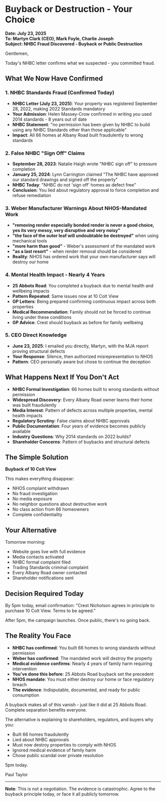 # Buyback or Destruction - Your Choice

**Date: July 23, 2025**  
**To: Martyn Clark (CEO), Mark Foyle, Charlie Joseph**  
**Subject: NHBC Fraud Discovered - Buyback or Public Destruction**

Gentlemen,

Today's NHBC letter confirms what we suspected - you committed fraud.

## What We Now Have Confirmed

### 1. NHBC Standards Fraud (Confirmed Today)
- **NHBC Letter (July 23, 2025)**: Your property was registered September 28, 2022, making 2022 Standards mandatory
- **Your Admission**: Helen Massey-Crow confirmed in writing you used 2014 standards - 8 years out of date
- **NHBC Statement**: "no permission has been given by NHBC to build using any NHBC Standards other than those applicable"
- **Impact**: All 66 homes at Albany Road built fraudulently to wrong standards

### 2. False NHBC "Sign Off" Claims 
- **September 28, 2023**: Natalie Haigh wrote "NHBC sign off" to pressure completion
- **January 25, 2024**: Lynn Carrington claimed "The NHBC have approved our standard drawings and signed off the property"
- **NHBC Today**: "NHBC do not 'sign off' homes as defect free"
- **Conclusion**: You lied about regulatory approval to force completion and refuse remediation

### 3. Weber Manufacturer Warnings About NHOS-Mandated Work
- **"removing render especially bonded render is never a good choice, yes its very messy, very disruptive and very noisy"**
- **"the face of the outer leaf will undoubtable be destroyed"** when using mechanical tools
- **"more harm than good"** - Weber's assessment of the mandated work
- **"as a last resort"** - when render removal should be considered
- **Reality**: NHOS has ordered work that your own manufacturer says will destroy our home

### 4. Mental Health Impact - Nearly 4 Years
- **25 Abbots Road**: You completed a buyback due to mental health and wellbeing impacts
- **Pattern Repeated**: Same issues now at 10 Colt View
- **GP Letters**: Being prepared confirming continuous impact across both properties
- **Medical Recommendation**: Family should not be forced to continue living under these conditions
- **GP Advice**: Crest should buyback as before for family wellbeing

### 5. CEO Direct Knowledge
- **June 23, 2025**: I emailed you directly, Martyn, with the MJA report proving structural defects
- **Your Response**: Silence, then authorized misrepresentation to NHOS
- **Pattern**: CEO personally aware but chose to continue the deception

## What Happens Next If You Don't Act

- **NHBC Formal Investigation**: 66 homes built to wrong standards without permission
- **Widespread Discovery**: Every Albany Road owner learns their home was built fraudulently
- **Media Interest**: Pattern of defects across multiple properties, mental health impacts
- **Regulatory Scrutiny**: False claims about NHBC approvals
- **Public Documentation**: Four years of evidence becomes publicly available
- **Industry Questions**: Why 2014 standards on 2022 builds?
- **Shareholder Concerns**: Pattern of buybacks and structural defects

## The Simple Solution

**Buyback of 10 Colt View**

This makes everything disappear:
- NHOS complaint withdrawn
- No fraud investigation
- No media exposure
- No neighbor questions about destructive work
- No class action from 66 homeowners
- Complete confidentiality

## Your Alternative

Tomorrow morning:
- Website goes live with full evidence
- Media contacts activated
- NHBC formal complaint filed
- Trading Standards criminal complaint
- Every Albany Road owner contacted
- Shareholder notifications sent

## Decision Required Today

By 5pm today, email confirmation:
"Crest Nicholson agrees in principle to purchase 10 Colt View. Terms to be agreed."

After 5pm, the campaign launches. Once public, there's no going back.

## The Reality You Face

- **NHBC has confirmed**: You built 66 homes to wrong standards without permission
- **Weber has confirmed**: The mandated work will destroy the property
- **Medical evidence confirms**: Nearly 4 years of family harm requiring intervention
- **You've done this before**: 25 Abbots Road buyback set the precedent
- **NHOS mandate**: You must either destroy our home or face regulatory breach
- **The evidence**: Indisputable, documented, and ready for public consumption

A buyback makes all of this vanish - just like it did at 25 Abbots Road. Complete separation benefits everyone.

The alternative is explaining to shareholders, regulators, and buyers why you:
- Built 66 homes fraudulently
- Lied about NHBC approvals
- Must now destroy properties to comply with NHOS
- Ignored medical evidence of family harm
- Chose public scandal over private resolution

5pm today.

Paul Taylor

---

**Note**: This is not a negotiation. The evidence is catastrophic. Agree to the buyback principle today, or face it all publicly tomorrow.